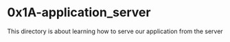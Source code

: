 # 0x1A-application_server
This directory is about learning how to serve our application from the server
